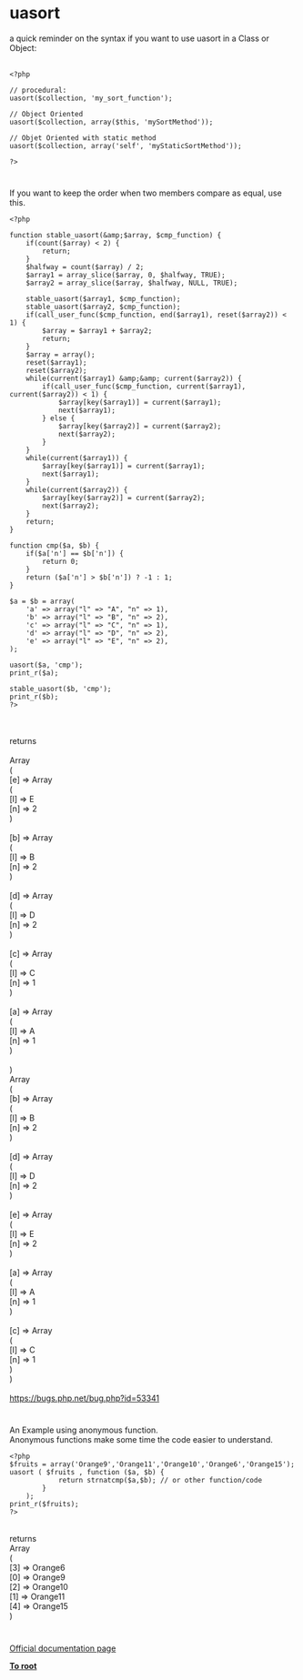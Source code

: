 # uasort



a quick reminder on the syntax if you want to use uasort in a Class or Object:<br><br>

```
<?php

// procedural:
uasort($collection, 'my_sort_function');

// Object Oriented
uasort($collection, array($this, 'mySortMethod'));

// Objet Oriented with static method
uasort($collection, array('self', 'myStaticSortMethod'));

?>
```
  

#

If you want to keep the order when two members compare as equal, use this.<br>

```
<?php

function stable_uasort(&amp;$array, $cmp_function) {
    if(count($array) < 2) {
        return;
    }
    $halfway = count($array) / 2;
    $array1 = array_slice($array, 0, $halfway, TRUE);
    $array2 = array_slice($array, $halfway, NULL, TRUE);

    stable_uasort($array1, $cmp_function);
    stable_uasort($array2, $cmp_function);
    if(call_user_func($cmp_function, end($array1), reset($array2)) < 1) {
        $array = $array1 + $array2;
        return;
    }
    $array = array();
    reset($array1);
    reset($array2);
    while(current($array1) &amp;&amp; current($array2)) {
        if(call_user_func($cmp_function, current($array1), current($array2)) < 1) {
            $array[key($array1)] = current($array1);
            next($array1);
        } else {
            $array[key($array2)] = current($array2);
            next($array2);
        }
    }
    while(current($array1)) {
        $array[key($array1)] = current($array1);
        next($array1);
    }
    while(current($array2)) {
        $array[key($array2)] = current($array2);
        next($array2);
    }
    return;
}

function cmp($a, $b) {
    if($a['n'] == $b['n']) {
        return 0;
    }
    return ($a['n'] > $b['n']) ? -1 : 1;
}

$a = $b = array(
    'a' => array("l" => "A", "n" => 1),
    'b' => array("l" => "B", "n" => 2),
    'c' => array("l" => "C", "n" => 1),
    'd' => array("l" => "D", "n" => 2),
    'e' => array("l" => "E", "n" => 2),
);

uasort($a, 'cmp');
print_r($a);

stable_uasort($b, 'cmp');
print_r($b);
?>
```
<br><br>returns<br><br>Array<br>(<br>    [e] =&gt; Array<br>        (<br>            [l] =&gt; E<br>            [n] =&gt; 2<br>        )<br><br>    [b] =&gt; Array<br>        (<br>            [l] =&gt; B<br>            [n] =&gt; 2<br>        )<br><br>    [d] =&gt; Array<br>        (<br>            [l] =&gt; D<br>            [n] =&gt; 2<br>        )<br><br>    [c] =&gt; Array<br>        (<br>            [l] =&gt; C<br>            [n] =&gt; 1<br>        )<br><br>    [a] =&gt; Array<br>        (<br>            [l] =&gt; A<br>            [n] =&gt; 1<br>        )<br><br>)<br>Array<br>(<br>    [b] =&gt; Array<br>        (<br>            [l] =&gt; B<br>            [n] =&gt; 2<br>        )<br><br>    [d] =&gt; Array<br>        (<br>            [l] =&gt; D<br>            [n] =&gt; 2<br>        )<br><br>    [e] =&gt; Array<br>        (<br>            [l] =&gt; E<br>            [n] =&gt; 2<br>        )<br><br>    [a] =&gt; Array<br>        (<br>            [l] =&gt; A<br>            [n] =&gt; 1<br>        )<br><br>    [c] =&gt; Array<br>        (<br>            [l] =&gt; C<br>            [n] =&gt; 1<br>        )<br>)<br><br>https://bugs.php.net/bug.php?id=53341  

#

An Example using anonymous function.<br>Anonymous functions make some time the code easier to understand.<br>

```
<?php
$fruits = array('Orange9','Orange11','Orange10','Orange6','Orange15');
uasort ( $fruits , function ($a, $b) {
            return strnatcmp($a,$b); // or other function/code
        }
    );
print_r($fruits);
?>
```
<br>returns<br>Array<br>(<br>    [3] =&gt; Orange6<br>    [0] =&gt; Orange9<br>    [2] =&gt; Orange10<br>    [1] =&gt; Orange11<br>    [4] =&gt; Orange15<br>)  

#

[Official documentation page](https://www.php.net/manual/en/function.uasort.php)

**[To root](/README.md)**